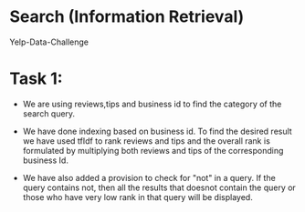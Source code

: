 # Search (Information Retrieval)
Yelp-Data-Challenge

# Task 1:


- We are using reviews,tips and business id to find the category of the search query.

- We have done indexing based on business id. To find the desired result we have used tfIdf to rank reviews and tips and the overall rank is formulated by multiplying both reviews and tips of the corresponding business Id.

- We have also added a provision to check for "not" in a query. If the query contains not, then all the results that doesnot contain the query or those who have very low rank in that query will be displayed.
